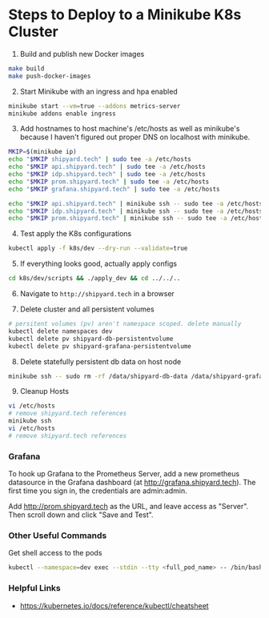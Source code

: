 # Steps to Deploy to a Minikube K8s Cluster

1. Build and publish new Docker images

```sh
make build
make push-docker-images
```

2. Start Minikube with an ingress and hpa enabled

```sh
minikube start --vm=true --addons metrics-server
minikube addons enable ingress
```

3. Add hostnames to host machine's /etc/hosts as well as minikube's because I
   haven't figured out proper DNS on localhost with minikube.

```sh
MKIP=$(minikube ip)
echo "$MKIP shipyard.tech" | sudo tee -a /etc/hosts
echo "$MKIP api.shipyard.tech" | sudo tee -a /etc/hosts
echo "$MKIP idp.shipyard.tech" | sudo tee -a /etc/hosts
echo "$MKIP prom.shipyard.tech" | sudo tee -a /etc/hosts
echo "$MKIP grafana.shipyard.tech" | sudo tee -a /etc/hosts

echo "$MKIP api.shipyard.tech" | minikube ssh -- sudo tee -a /etc/hosts
echo "$MKIP idp.shipyard.tech" | minikube ssh -- sudo tee -a /etc/hosts
echo "$MKIP prom.shipyard.tech" | minikube ssh -- sudo tee -a /etc/hosts
```

4. Test apply the K8s configurations

```sh
kubectl apply -f k8s/dev --dry-run --validate=true
```

5. If everything looks good, actually apply configs

```sh
cd k8s/dev/scripts && ./apply_dev && cd ../../..
```

6. Navigate to `http://shipyard.tech` in a browser

7. Delete cluster and all persistent volumes

```sh
# persitent volumes (pv) aren't namespace scoped. delete manually
kubectl delete namespaces dev
kubectl delete pv shipyard-db-persistentvolume
kubectl delete pv shipyard-grafana-persistentvolume
```

8. Delete statefully persistent db data on host node

```sh
minikube ssh -- sudo rm -rf /data/shipyard-db-data /data/shipyard-grafana-data
```

9. Cleanup Hosts

```sh
vi /etc/hosts
# remove shipyard.tech references
minikube ssh
vi /etc/hosts
# remove shipyard.tech references
```


### Grafana

To hook up Grafana to the Prometheus Server, add a new prometheus
datasource in the Grafana dashboard (at http://grafana.shipyard.tech). The first time
you sign in, the credentials are admin:admin.

Add http://prom.shipyard.tech as the URL, and leave access as "Server". Then scroll down and click "Save and Test".


### Other Useful Commands

Get shell access to the pods

```sh
kubectl --namespace=dev exec --stdin --tty <full_pod_name> -- /bin/bash
```




### Helpful Links
- https://kubernetes.io/docs/reference/kubectl/cheatsheet
